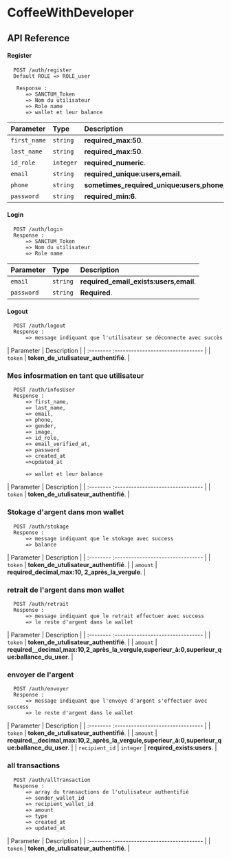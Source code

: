 # CoffeeWithDeveloper

## API Reference

#### Register 

```http
  POST /auth/register
  Default ROLE => ROLE_user

   Response : 
      => SANCTUM_Token
      => Nom du utilisateur 
      => Role name
      => wallet et leur balance
```

| Parameter | Type     | Description                |
| :-------- | :------- | :------------------------- |
| `first_name` | `string` | **required_max:50**. |
| `last_name` | `string` | **required_max:50**. |
| `id_role` | `integer` | **required_numeric**. |
| `email` | `string` | **required_unique:users,email**. |
| `phone` | `string` | **sometimes_required_unique:users,phone_digits_between:10:20**. |
| `password` | `string` | **required_min:6**. |

#### Login

```http
  POST /auth/login
  Response : 
      => SANCTUM_Token
      => Nom du utilisateur 
      => Role name
```

| Parameter | Type     | Description                       |
| :-------- | :------- | :-------------------------------- |
| `email`      | `string` | **required_email_exists:users,email**. |
| `password`      | `string` | **Required**. |


#### Logout
```http
  POST /auth/logout
  Response : 
      => message indiquant que l'utilisateur se déconnecte avec succès
```

| Parameter  | Description                       |
| :-------- :-------------------------------- |
| `token`  |  **token_de_utulisateur_authentifié**. |


### Mes infosrmation en tant que utilisateur

```http
  POST /auth/infosUser
  Response : 
      => first_name,
      => last_name,
      => email,
      => phone,
      => gender,
      => image,
      => id_role,
      => email_verified_at,
      => password
      => created_at
      =>updated_at

      => wallet et leur balance
```

| Parameter | Description                       |
| :-------- :-------------------------------- |
| `token` |   **token_de_utulisateur_authentifié**. |


### Stokage d'argent dans mon wallet
```http
  POST /auth/stokage
  Response : 
      => message indiquant que le stokage avec success
      => balance
```

| Parameter  | Description                       |
| :-------- :-------------------------------- |
| `token` |   **token_de_utulisateur_authentifié**. |
| `amount` |   **required_decimal,max:10, 2_après_la_vergule**. |


### retrait de l'argent dans mon wallet
```http
  POST /auth/retrait
  Response : 
      => message indiquant que le retrait effectuer avec success
      => le reste d'argent dans le wallet
```

| Parameter  | Description                       |
| :-------- :-------------------------------- |
| `token` |   **token_de_utulisateur_authentifié**. |
| `amount` |   **required__decimal,max:10,2_après_la_vergule,superieur_à:0,superieur_que:ballance_du_user**. |


### envoyer de l'argent
```http
  POST /auth/envoyer
  Response : 
      => message indiquant que l'envoye d'argent s'effectuer avec success
      => le reste d'argent dans le wallet
```

| Parameter  | Description                       |
| :-------- :-------------------------------- |
| `token` |   **token_de_utulisateur_authentifié**. |
| `amount` |   **required__decimal,max:10,2_après_la_vergule,superieur_à:0,superieur_que:ballance_du_user**. |
| `recipient_id`  | `integer` | **required_exists:users**. |


### all transactions
```http
  POST /auth/allTransaction
  Response : 
      => array du transactions de l'utulisateur authentifié
      => sender_wallet_id
      => recipient_wallet_id
      => amount
      => type 
      => created_at
      => updated_at
```

| Parameter  | Description                       |
| :-------- :-------------------------------- |
| `token` |   **token_de_utulisateur_authentifié**. |